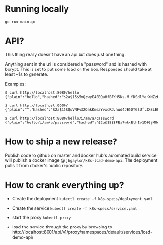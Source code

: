 # Running locally

`go run main.go`

# API?

This thing really doesn't have an api but does just one thing.

Anything sent in the url is considered a "password" and is hashed with bcrypt. This is set to put some load on the box. Responses should take at least ~1s to generate.

Examples:

```
$ curl http://localhost:8080/hello
{"plain":"hello","hashed":"$2a$15$5mQzwyE40EQaHfBFKH5Ns.M.YDSdlYarXNZzKdW800mTnGzEn5iE."}

$ curl http://localhost:8080/
{"plain":"","hashed":"$2a$15$QuVNFv32QakKmeaYvxcRJ.hud4JE5DTGlUf.3XELEFooh63UBDXhG"}

$ curl http://localhost:8080/hello/i/am/a/password
{"plain":"hello/i/am/a/password","hashed":"$2a$15$8FEa7wkcEthIv1DdGjM8durXa2b9SrHMNy1FufCRWDZ1dHT5b3p5m"}
```


# How to ship a new release?

Publish code to github on master and docker hub's automated build service will publish a docker image @ `jhgaylor/k8s-load-demo-api`. The deployment pulls it from docker's public repository.

# How to crank everything up?

* Create the deployment `kubectl create -f k8s-specs/deployment.yaml`

* Create the service `kubectl create -f k8s-specs/service.yaml`

* start the proxy `kubectl proxy`

* load the service through the proxy by browsing to http://localhost:8001/api/v1/proxy/namespaces/default/services/load-demo-api/

